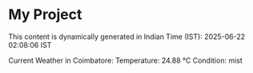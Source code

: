 # My Project

This content is dynamically generated in Indian Time (IST): 2025-06-22 02:08:06 IST


Current Weather in Coimbatore:
Temperature: 24.88 °C
Condition: mist
